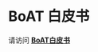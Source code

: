 # BoAT 白皮书
请访问 [**BoAT白皮书**](https://aitos-io.github.io/BoAT-X-Framework/zh-cn/BoAT_Blockchain_IoT_Module_Product_White_Paper_cn.pdf)
